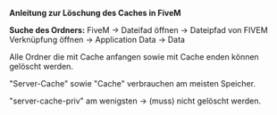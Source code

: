 **Anleitung zur Löschung des Caches in FiveM**

**Suche des Ordners:**
FiveM -> Dateifad öffnen -> Dateipfad von FIVEM Verknüpfung öffnen -> Application Data -> Data

Alle Ordner die mit Cache anfangen sowie mit Cache enden können gelöscht werden.

"Server-Cache" sowie "Cache" verbrauchen am meisten Speicher.

"server-cache-priv" am wenigsten -> (muss) nicht gelöscht werden.
